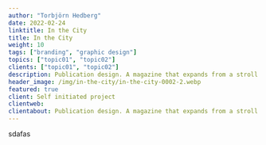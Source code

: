 ```yaml
---
author: "Torbjörn Hedberg"
date: 2022-02-24
linktitle: In the City
title: In the City
weight: 10
tags: ["branding", "graphic design"]
topics: ["topic01", "topic02"]
clients: ["topic01", "topic02"]
description: Publication design. A magazine that expands from a stroll through the city.
header_image: /img/in-the-city/in-the-city-0002-2.webp
featured: true
client: Self initiated project
clientweb:
clientabout: Publication design. A magazine that expands from a stroll through the city.
---
```



sdafas